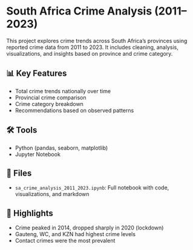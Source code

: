 # South Africa Crime Analysis (2011–2023)

This project explores crime trends across South Africa’s provinces using reported crime data from 2011 to 2023. It includes cleaning, analysis, visualizations, and insights based on province and crime category.

## 📊 Key Features
- Total crime trends nationally over time
- Provincial crime comparison
- Crime category breakdown
- Recommendations based on observed patterns

## 🛠️ Tools
- Python (pandas, seaborn, matplotlib)
- Jupyter Notebook

## 📁 Files
- `sa_crime_analysis_2011_2023.ipynb`: Full notebook with code, visualizations, and markdown

## 📌 Highlights
- Crime peaked in 2014, dropped sharply in 2020 (lockdown)
- Gauteng, WC, and KZN had highest crime levels
- Contact crimes were the most prevalent


